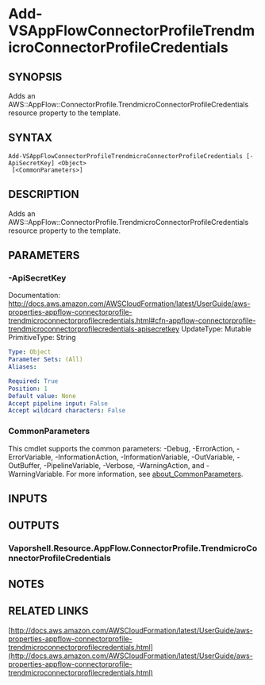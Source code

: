 # Add-VSAppFlowConnectorProfileTrendmicroConnectorProfileCredentials

## SYNOPSIS
Adds an AWS::AppFlow::ConnectorProfile.TrendmicroConnectorProfileCredentials resource property to the template.

## SYNTAX

```
Add-VSAppFlowConnectorProfileTrendmicroConnectorProfileCredentials [-ApiSecretKey] <Object>
 [<CommonParameters>]
```

## DESCRIPTION
Adds an AWS::AppFlow::ConnectorProfile.TrendmicroConnectorProfileCredentials resource property to the template.

## PARAMETERS

### -ApiSecretKey
Documentation: http://docs.aws.amazon.com/AWSCloudFormation/latest/UserGuide/aws-properties-appflow-connectorprofile-trendmicroconnectorprofilecredentials.html#cfn-appflow-connectorprofile-trendmicroconnectorprofilecredentials-apisecretkey
UpdateType: Mutable
PrimitiveType: String

```yaml
Type: Object
Parameter Sets: (All)
Aliases:

Required: True
Position: 1
Default value: None
Accept pipeline input: False
Accept wildcard characters: False
```

### CommonParameters
This cmdlet supports the common parameters: -Debug, -ErrorAction, -ErrorVariable, -InformationAction, -InformationVariable, -OutVariable, -OutBuffer, -PipelineVariable, -Verbose, -WarningAction, and -WarningVariable. For more information, see [about_CommonParameters](http://go.microsoft.com/fwlink/?LinkID=113216).

## INPUTS

## OUTPUTS

### Vaporshell.Resource.AppFlow.ConnectorProfile.TrendmicroConnectorProfileCredentials
## NOTES

## RELATED LINKS

[http://docs.aws.amazon.com/AWSCloudFormation/latest/UserGuide/aws-properties-appflow-connectorprofile-trendmicroconnectorprofilecredentials.html](http://docs.aws.amazon.com/AWSCloudFormation/latest/UserGuide/aws-properties-appflow-connectorprofile-trendmicroconnectorprofilecredentials.html)

